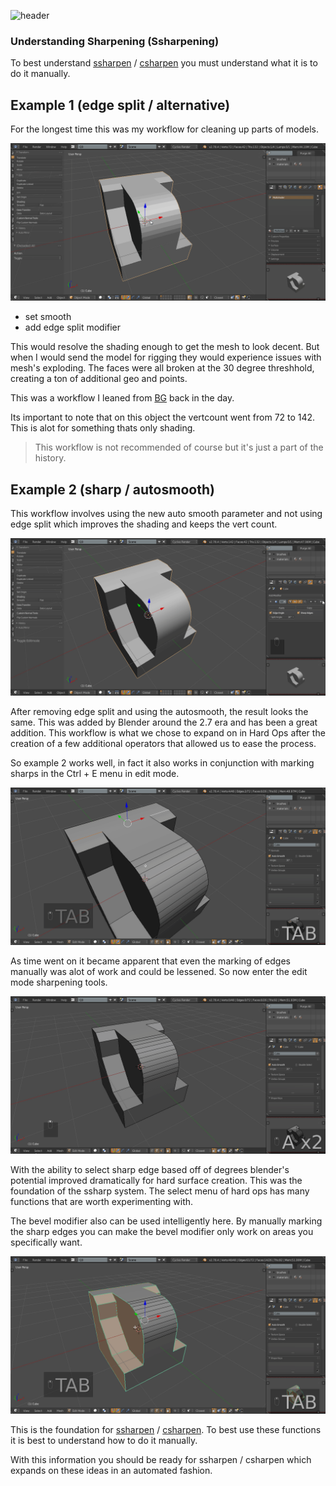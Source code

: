 ![header](img/banner.gif)

### Understanding Sharpening (Ssharpening)

To best understand [ssharpen](ssharpen.md) / [csharpen](csharpen.md) you must understand what it is to do it manually.

## Example 1 (edge split / alternative)
For the longest time this was my workflow for cleaning up parts of models.

![un](img\und_sharp\und1.gif)

- set smooth
- add edge split modifier

This would resolve the shading enough to get the mesh to look decent. But when I would send the model for rigging they would experience issues with mesh's exploding. The faces were all broken at the 30 degree threshhold, creating a ton of additional geo and points.

This was a workflow I leaned from [BG](http://www.blenderguru.com/) back in the day.

Its important to note that on this object the vertcount went from 72 to 142. This is alot for something thats only shading.

> This workflow is not recommended of course but it's just a part of the history.

## Example 2 (sharp / autosmooth)
This workflow involves using the new auto smooth parameter and not using edge split which improves the shading and keeps the vert count.

![un](img\und_sharp\und2.gif)

After removing edge split and using the autosmooth, the result looks the same. This was added by Blender around the 2.7 era and has been a great addition. This workflow is what we chose to expand on in Hard Ops after the creation of a few additional operators that allowed us to ease the process.

So example 2 works well, in fact it also works in conjunction with marking sharps in the Ctrl + E menu in edit mode.

![un](img\und_sharp\und3.gif)

As time went on it became apparent that even the marking of edges manually was alot of work and could be lessened. So now enter the edit mode sharpening tools.

![un](img\und_sharp\und4.gif)

With the ability to select sharp edge based off of degrees blender's potential improved dramatically for hard surface creation. This was the foundation of the ssharp system. The select menu of hard ops has many functions that are worth experimenting with.

The bevel modifier also can be used intelligently here. By manually marking the sharp edges you can make the bevel modifier only work on areas you specifically want.

![un](img\und_sharp\und5.gif)

This is the foundation for [ssharpen](ssharpen.md) / [csharpen](csharpen.md). To best use these functions it is best to understand how to do it manually.

With this information you should be ready for ssharpen / csharpen which expands on these ideas in an automated fashion.
